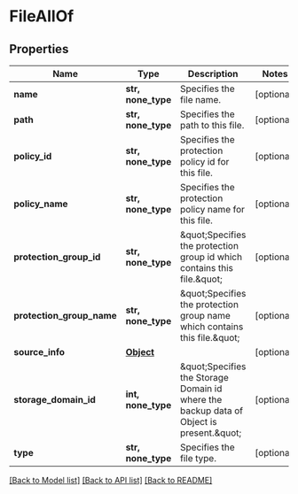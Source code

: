 # FileAllOf


## Properties
Name | Type | Description | Notes
------------ | ------------- | ------------- | -------------
**name** | **str, none_type** | Specifies the file name. | [optional] 
**path** | **str, none_type** | Specifies the path to this file. | [optional] 
**policy_id** | **str, none_type** | Specifies the protection policy id for this file. | [optional] 
**policy_name** | **str, none_type** | Specifies the protection policy name for this file. | [optional] 
**protection_group_id** | **str, none_type** | \&quot;Specifies the protection group id which contains this file.\&quot; | [optional] 
**protection_group_name** | **str, none_type** | \&quot;Specifies the protection group name which contains this file.\&quot; | [optional] 
**source_info** | [**Object**](Object.md) |  | [optional] 
**storage_domain_id** | **int, none_type** | \&quot;Specifies the Storage Domain id where the backup data of Object is present.\&quot; | [optional] 
**type** | **str, none_type** | Specifies the file type. | [optional] 

[[Back to Model list]](../README.md#documentation-for-models) [[Back to API list]](../README.md#documentation-for-api-endpoints) [[Back to README]](../README.md)


